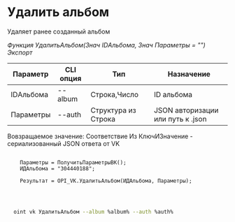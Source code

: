 ﻿---
sidebar_position: 6
---

# Удалить альбом
 Удаляет ранее созданный альбом


*Функция УдалитьАльбом(Знач IDАльбома, Знач Параметры = "") Экспорт*

  | Параметр | CLI опция | Тип | Назначение |
  |-|-|-|-|
  | IDАльбома | --album | Строка,Число | ID альбома |
  | Параметры | --auth | Структура из Строка | JSON авторизации или путь к .json |

  
  Вовзращаемое значение:   Соответствие Из КлючИЗначение - сериализованный JSON ответа от VK

```bsl title="Пример кода"
	
    Параметры = ПолучитьПараметрыВК();
    ИДАльбома = "304440188";
    
    Результат = OPI_VK.УдалитьАльбом(ИДАльбома, Параметры);

	
```

```sh title="Пример команд CLI"
    
  oint vk УдалитьАльбом --album %album% --auth %auth%

```


```json title="Результат"



```
